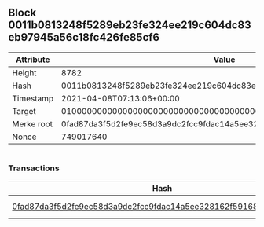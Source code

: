 ## Block 0011b0813248f5289eb23fe324ee219c604dc83eb97945a56c18fc426fe85cf6

Attribute | Value
--- | ---
Height | 8782
Hash | 0011b0813248f5289eb23fe324ee219c604dc83eb97945a56c18fc426fe85cf6
Timestamp | 2021-04-08T07:13:06+00:00
Target | 0100000000000000000000000000000000000000000000000000000000000000
Merke root | 0fad87da3f5d2fe9ec58d3a9dc2fcc9fdac14a5ee328162f59168c7148cbd009
Nonce | 749017640

```

```

### Transactions

Hash | Amount
--- | ---
[0fad87da3f5d2fe9ec58d3a9dc2fcc9fdac14a5ee328162f59168c7148cbd009](0fad87da3f5d2fe9ec58d3a9dc2fcc9fdac14a5ee328162f59168c7148cbd009.md) | 10.00000000 SKEPTI 
